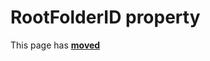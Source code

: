 # RootFolderID property #

This page has [**moved**](https://lib-docs.delphidabbler.com/ShellFolders/2/API/TPJBrowseDialog-RootFolderID)